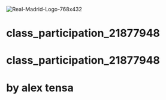 ![Real-Madrid-Logo-768x432](https://user-images.githubusercontent.com/55756275/119685575-c4e07f80-be45-11eb-9f5c-d2b9a41159a2.png)
# class_participation_21877948
# class_participation_21877948
# by alex tensa
